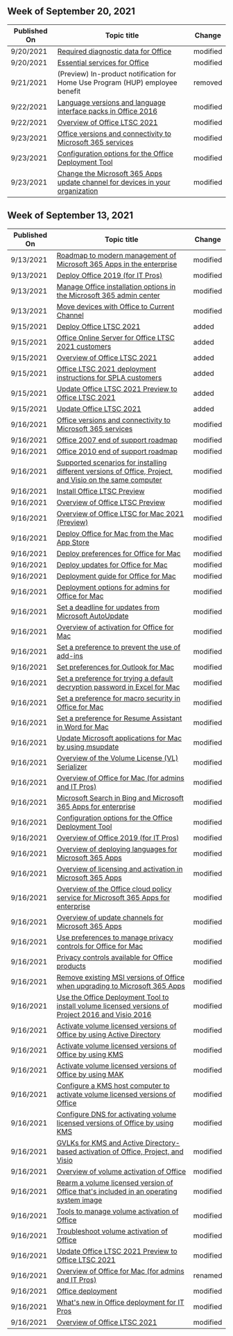 <!-- This file is generated automatically each week. Changes made to this file will be overwritten.-->



## Week of September 20, 2021


| Published On |Topic title | Change |
|------|------------|--------|
| 9/20/2021 | [Required diagnostic data for Office](/DeployOffice/privacy/required-diagnostic-data) | modified |
| 9/20/2021 | [Essential services for Office](/DeployOffice/privacy/essential-services) | modified |
| 9/21/2021 | (Preview) In-product notification for Home Use Program (HUP) employee benefit | removed |
| 9/22/2021 | [Language versions and language interface packs in Office 2016](/DeployOffice/office2016/language-versions-and-language-interface-packs-in-office-2016) | modified |
| 9/22/2021 | [Overview of Office LTSC 2021](/DeployOffice/ltsc2021/overview) | modified |
| 9/23/2021 | [Office versions and connectivity to Microsoft 365 services](/DeployOffice/endofsupport/microsoft-365-services-connectivity) | modified |
| 9/23/2021 | [Configuration options for the Office Deployment Tool](/DeployOffice/office-deployment-tool-configuration-options) | modified |
| 9/23/2021 | [Change the Microsoft 365 Apps update channel for devices in your organization](/DeployOffice/change-update-channels) | modified |


## Week of September 13, 2021


| Published On |Topic title | Change |
|------|------------|--------|
| 9/13/2021 | [Roadmap to modern management of Microsoft 365 Apps in the enterprise](/DeployOffice/fieldnotes/roadmap-to-modern-management) | modified |
| 9/13/2021 | [Deploy Office 2019 (for IT Pros)](/DeployOffice/office2019/deploy) | modified |
| 9/13/2021 | [Manage Office installation options in the Microsoft 365 admin center](/DeployOffice/manage-software-download-settings-office-365) | modified |
| 9/13/2021 | [Move devices with Office to Current Channel](/DeployOffice/other/move-devices-current-channel) | modified |
| 9/15/2021 | [Deploy Office LTSC 2021](/DeployOffice/ltsc2021/deploy) | added |
| 9/15/2021 | [Office Online Server for Office LTSC 2021 customers](/DeployOffice/ltsc2021/office-online-server) | added |
| 9/15/2021 | [Overview of Office LTSC 2021](/DeployOffice/ltsc2021/overview) | added |
| 9/15/2021 | [Office LTSC 2021 deployment instructions for SPLA customers](/DeployOffice/ltsc2021/spla) | added |
| 9/15/2021 | [Update Office LTSC 2021 Preview to Office LTSC 2021](/DeployOffice/ltsc2021/update-from-preview) | added |
| 9/15/2021 | [Update Office LTSC 2021](/DeployOffice/ltsc2021/update) | added |
| 9/16/2021 | [Office versions and connectivity to Microsoft 365 services](/DeployOffice/endofsupport/microsoft-365-services-connectivity) | modified |
| 9/16/2021 | [Office 2007 end of support roadmap](/DeployOffice/endofsupport/office-2007-end-support-roadmap) | modified |
| 9/16/2021 | [Office 2010 end of support roadmap](/DeployOffice/endofsupport/office-2010-end-support-roadmap) | modified |
| 9/16/2021 | [Supported scenarios for installing different versions of Office, Project, and Visio on the same computer](/DeployOffice/install-different-office-visio-and-project-versions-on-the-same-computer) | modified |
| 9/16/2021 | [Install Office LTSC Preview](/DeployOffice/ltsc2021/install-ltsc-preview) | modified |
| 9/16/2021 | [Overview of Office LTSC Preview](/DeployOffice/ltsc2021/overview-ltsc-preview) | modified |
| 9/16/2021 | [Overview of Office LTSC for Mac 2021 (Preview)](/DeployOffice/ltsc2021/overview-mac-preview) | modified |
| 9/16/2021 | [Deploy Office for Mac from the Mac App Store](/DeployOffice/mac/deploy-mac-app-store) | modified |
| 9/16/2021 | [Deploy preferences for Office for Mac](/DeployOffice/mac/deploy-preferences-for-office-for-mac) | modified |
| 9/16/2021 | [Deploy updates for Office for Mac](/DeployOffice/mac/deploy-updates-for-office-for-mac) | modified |
| 9/16/2021 | [Deployment guide for Office for Mac](/DeployOffice/mac/deployment-guide-for-office-for-mac) | modified |
| 9/16/2021 | [Deployment options for admins for Office for Mac](/DeployOffice/mac/deployment-options-for-office-for-mac) | modified |
| 9/16/2021 | [Set a deadline for updates from Microsoft AutoUpdate](/DeployOffice/mac/mau-deadline) | modified |
| 9/16/2021 | [Overview of activation for Office for Mac](/DeployOffice/mac/overview-of-activation-for-office-for-mac) | modified |
| 9/16/2021 | [Set a preference to prevent the use of add-ins](/DeployOffice/mac/preferences-add-ins) | modified |
| 9/16/2021 | [Set preferences for Outlook for Mac](/DeployOffice/mac/preferences-outlook) | modified |
| 9/16/2021 | [Set a preference for trying a default decryption password in Excel for Mac](/DeployOffice/mac/set-preference-default-password-excel) | modified |
| 9/16/2021 | [Set a preference for macro security in Office for Mac](/DeployOffice/mac/set-preference-macro-security-office-for-mac) | modified |
| 9/16/2021 | [Set a preference for Resume Assistant in Word for Mac](/DeployOffice/mac/set-preference-resume-assistant-word) | modified |
| 9/16/2021 | [Update Microsoft applications for Mac by using msupdate](/DeployOffice/mac/update-office-for-mac-using-msupdate) | modified |
| 9/16/2021 | [Overview of the Volume License (VL) Serializer](/DeployOffice/mac/volume-license-serializer) | modified |
| 9/16/2021 | [Overview of Office for Mac (for admins and IT Pros)](/DeployOffice/mac/what-s-new-for-admins-in-office-for-mac) | modified |
| 9/16/2021 | [Microsoft Search in Bing and Microsoft 365 Apps for enterprise](/DeployOffice/microsoft-search-bing) | modified |
| 9/16/2021 | [Configuration options for the Office Deployment Tool](/DeployOffice/office-deployment-tool-configuration-options) | modified |
| 9/16/2021 | [Overview of Office 2019 (for IT Pros)](/DeployOffice/office2019/overview) | modified |
| 9/16/2021 | [Overview of deploying languages for Microsoft 365 Apps](/DeployOffice/overview-deploying-languages-microsoft-365-apps) | modified |
| 9/16/2021 | [Overview of licensing and activation in Microsoft 365 Apps](/DeployOffice/overview-licensing-activation-microsoft-365-apps) | modified |
| 9/16/2021 | [Overview of the Office cloud policy service for Microsoft 365 Apps for enterprise](/DeployOffice/overview-office-cloud-policy-service) | modified |
| 9/16/2021 | [Overview of update channels for Microsoft 365 Apps](/DeployOffice/overview-update-channels) | modified |
| 9/16/2021 | [Use preferences to manage privacy controls for Office for Mac](/DeployOffice/privacy/mac-privacy-preferences) | modified |
| 9/16/2021 | [Privacy controls available for Office products](/DeployOffice/privacy/products-versions-privacy-controls) | modified |
| 9/16/2021 | [Remove existing MSI versions of Office when upgrading to Microsoft 365 Apps](/DeployOffice/upgrade-from-msi-version) | modified |
| 9/16/2021 | [Use the Office Deployment Tool to install volume licensed versions of Project 2016 and Visio 2016](/DeployOffice/use-the-office-deployment-tool-to-install-volume-licensed-editions-of-visio-2016) | modified |
| 9/16/2021 | [Activate volume licensed versions of Office by using Active Directory](/DeployOffice/vlactivation/activate-office-by-using-active-directory) | modified |
| 9/16/2021 | [Activate volume licensed versions of Office by using KMS](/DeployOffice/vlactivation/activate-office-by-using-kms) | modified |
| 9/16/2021 | [Activate volume licensed versions of Office by using MAK](/DeployOffice/vlactivation/activate-office-by-using-mak) | modified |
| 9/16/2021 | [Configure a KMS host computer to activate volume licensed versions of Office](/DeployOffice/vlactivation/configure-a-kms-host-computer-for-office) | modified |
| 9/16/2021 | [Configure DNS for activating volume licensed versions of Office by using KMS](/DeployOffice/vlactivation/configure-dns-to-activate-office-by-using-kms) | modified |
| 9/16/2021 | [GVLKs for KMS and Active Directory-based activation of Office, Project, and Visio](/DeployOffice/vlactivation/gvlks) | modified |
| 9/16/2021 | [Overview of volume activation of Office](/DeployOffice/vlactivation/plan-volume-activation-of-office) | modified |
| 9/16/2021 | [Rearm a volume licensed version of Office that's included in an operating system image](/DeployOffice/vlactivation/rearm-an-office-installation-on-an-image-when-using-kms-to-activate) | modified |
| 9/16/2021 | [Tools to manage volume activation of Office](/DeployOffice/vlactivation/tools-to-manage-volume-activation-of-office) | modified |
| 9/16/2021 | [Troubleshoot volume activation of Office](/DeployOffice/vlactivation/troubleshoot-volume-activation-of-office) | modified |
| 9/16/2021 | [Update Office LTSC 2021 Preview to Office LTSC 2021](/DeployOffice/ltsc2021/update-from-preview) | modified |
| 9/16/2021 | [Overview of Office for Mac (for admins and IT Pros)](/DeployOffice/mac/overview) | renamed |
| 9/16/2021 | [Office deployment](/DeployOffice/index) | modified |
| 9/16/2021 | [What's new in Office deployment for IT Pros](/DeployOffice/whats-new-office-it-pros) | modified |
| 9/16/2021 | [Overview of Office LTSC 2021](/DeployOffice/ltsc2021/overview) | modified |
